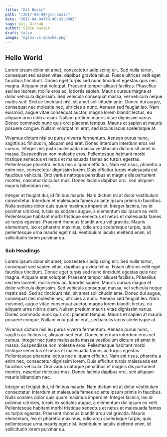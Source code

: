 ```yaml
---
title: "Git Basic"
path: "/2017-08-04/git-basic"
date: "2017-04-04T09:40:42.000Z"
tags: Git, Github
author: Sibin Xavier
draft: false
image: "nginx-vs-apache.png"
---
```


## Hello World
Lorem ipsum dolor sit amet, consectetur adipiscing elit. Sed nulla tortor, consequat sed sapien vitae, dapibus gravida tellus. Fusce ultrices velit eget faucibus tincidunt. Donec eget turpis sed nunc tincidunt egestas quis nec magna. Aliquam erat volutpat. Praesent tempor aliquet facilisis. Phasellus sed leo laoreet, mollis eros ac, lobortis sapien. Mauris cursus magna et dolor vehicula dignissim. Sed vehicula consequat massa, vel vehicula neque mattis sed. Sed ac tincidunt nisl, sit amet sollicitudin ante. Donec dui augue, consequat nec molestie nec, ultricies a nunc. Aenean sed feugiat leo. Nam euismod, augue vitae consequat auctor, magna lorem blandit lectus, eu aliquam urna nibh a diam. Nullam pretium mauris vitae dignissim varius. Donec commodo nunc quis orci placerat tempus. Mauris et sapien at mauris posuere congue. Nullam volutpat mi erat, sed iaculis lacus scelerisque at.

Vivamus dictum nisi eu purus viverra fermentum. Aenean purus nunc, sagittis ac finibus in, aliquam sed erat. Donec interdum interdum eros vel cursus. Integer nec justo malesuada massa vestibulum dictum sit amet in massa. Suspendisse non molestie eros. Pellentesque habitant morbi tristique senectus et netus et malesuada fames ac turpis egestas. Pellentesque pharetra lectus nec aliquam efficitur. Nam est risus, pharetra a enim nec, consectetur dignissim lorem. Duis efficitur turpis malesuada est faucibus vehicula. Orci varius natoque penatibus et magnis dis parturient montes, nascetur ridiculus mus. Donec lacinia dapibus orci, sed aliquam mauris bibendum nec.

Integer at feugiat dui, id finibus mauris. Nam dictum mi at dolor vestibulum consectetur. Interdum et malesuada fames ac ante ipsum primis in faucibus. Nulla sodales dolor quis quam maximus imperdiet. Integer lacinia, leo id pulvinar ultricies, turpis ex sodales augue, a elementum dui ipsum eu velit. Pellentesque habitant morbi tristique senectus et netus et malesuada fames ac turpis egestas. Praesent rhoncus blandit arcu vel gravida. Mauris elementum, leo et pharetra maximus, odio arcu scelerisque turpis, quis pellentesque urna mauris eget nisl. Vestibulum iaculis eleifend enim, id sollicitudin lorem pulvinar eu.

### Sub Headings


Lorem ipsum dolor sit amet, consectetur adipiscing elit. Sed nulla tortor, consequat sed sapien vitae, dapibus gravida tellus. Fusce ultrices velit eget faucibus tincidunt. Donec eget turpis sed nunc tincidunt egestas quis nec magna. Aliquam erat volutpat. Praesent tempor aliquet facilisis. Phasellus sed leo laoreet, mollis eros ac, lobortis sapien. Mauris cursus magna et dolor vehicula dignissim. Sed vehicula consequat massa, vel vehicula neque mattis sed. Sed ac tincidunt nisl, sit amet sollicitudin ante. Donec dui augue, consequat nec molestie nec, ultricies a nunc. Aenean sed feugiat leo. Nam euismod, augue vitae consequat auctor, magna lorem blandit lectus, eu aliquam urna nibh a diam. Nullam pretium mauris vitae dignissim varius. Donec commodo nunc quis orci placerat tempus. Mauris et sapien at mauris posuere congue. Nullam volutpat mi erat, sed iaculis lacus scelerisque at.

Vivamus dictum nisi eu purus viverra fermentum. Aenean purus nunc, sagittis ac finibus in, aliquam sed erat. Donec interdum interdum eros vel cursus. Integer nec justo malesuada massa vestibulum dictum sit amet in massa. Suspendisse non molestie eros. Pellentesque habitant morbi tristique senectus et netus et malesuada fames ac turpis egestas. Pellentesque pharetra lectus nec aliquam efficitur. Nam est risus, pharetra a enim nec, consectetur dignissim lorem. Duis efficitur turpis malesuada est faucibus vehicula. Orci varius natoque penatibus et magnis dis parturient montes, nascetur ridiculus mus. Donec lacinia dapibus orci, sed aliquam mauris bibendum nec.

Integer at feugiat dui, id finibus mauris. Nam dictum mi at dolor vestibulum consectetur. Interdum et malesuada fames ac ante ipsum primis in faucibus. Nulla sodales dolor quis quam maximus imperdiet. Integer lacinia, leo id pulvinar ultricies, turpis ex sodales augue, a elementum dui ipsum eu velit. Pellentesque habitant morbi tristique senectus et netus et malesuada fames ac turpis egestas. Praesent rhoncus blandit arcu vel gravida. Mauris elementum, leo et pharetra maximus, odio arcu scelerisque turpis, quis pellentesque urna mauris eget nisl. Vestibulum iaculis eleifend enim, id sollicitudin lorem pulvinar eu.
